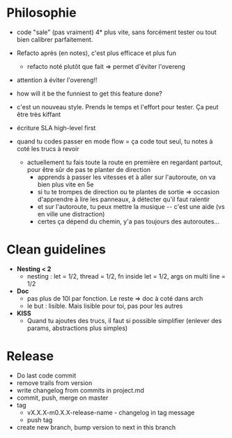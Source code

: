 # Philosophie
- code "sale" (pas vraiment) 4* plus vite, sans forcément tester ou tout bien calibrer parfaitement. 
 - Refacto après (en notes), c'est plus efficace et plus fun
   - refacto noté plutôt que fait => permet d'éviter l'overeng
 - attention à éviter l'overeng!!
- how will it be the funniest to get this feature done?
- c'est un nouveau style. Prends le temps et l'effort pour tester. Ça peut être très kiffant
- écriture SLA high-level first

- quand tu codes passer en mode flow = ça code tout seul, tu notes à coté les trucs à revoir
  - actuellement tu fais toute la route en première en regardant partout, pour être sûr de pas te planter de direction
	- apprends à passer les vitesses et à aller sur l'autoroute, on va bien plus vite en 5e
	- si tu te trompes de direction ou te plantes de sortie => occasion d'apprendre à lire les panneaux, à détecter qu'il faut ralentir
	- et sur l'autoroute, tu peux mettre la musique -- c'est une aide (vs en ville une distraction)
	- certes ça dépend du chemin, y'a pas toujours des autoroutes...

# Clean guidelines
- **Nesting < 2**
  - nesting : let = 1/2, thread = 1/2, fn inside let = 1/2, args on multi line = 1/2
- **Doc**
  - pas plus de 10l par fonction. Le reste => doc à coté dans arch
  - le but : lisible. Mais lisible pour toi, pas pour les autres
- **KISS**
  - Quand tu ajoutes des trucs, il faut si possible simplifier (enlever des params, abstractions plus simples)

# Release
- Do last code commit
- remove trails from version
- write changelog from commits in project.md
- commit, push, merge on master
- tag
  - vX.X.X-m0.X.X-release-name - changelog in tag message
  - push tag
- create new branch, bump version to next in this branch
